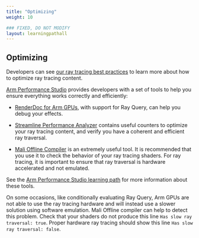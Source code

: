 ```yaml
---
title: "Optimizing"
weight: 10

### FIXED, DO NOT MODIFY
layout: learningpathall
---
```


## Optimizing

Developers can see [our ray tracing best practices](https://developer.arm.com/documentation/101897/latest/Ray-tracing) to learn more about how to optimize ray tracing content. 

[Arm Performance Studio](https://developer.arm.com/Tools%20and%20Software/Arm%20Performance%20Studio) provides developers with a set of tools to help you ensure everything works correctly and efficiently:

-   [RenderDoc for Arm GPUs](https://developer.arm.com/Tools%20and%20Software/RenderDoc%20for%20Arm%20GPUs), with support for Ray Query, can help you debug your effects.

-   [Streamline Performance Analyzer](https://developer.arm.com/Tools%20and%20Software/Streamline%20Performance%20Analyzer) contains useful counters to optimize your ray tracing content, and verify you have a coherent and efficient ray traversal.

-   [Mali Offline Compiler](https://developer.arm.com/Tools%20and%20Software/Mali%20Offline%20Compiler) is an extremely useful tool. It is recommended that you use it to check the behavior of your ray tracing shaders. For ray tracing, it is important to ensure that ray traversal is hardware accelerated and not emulated.

See the [Arm Performance Studio learning path](https://learn.arm.com/learning-paths/smartphones-and-mobile/ams) for more information about these tools.

On some occasions, like conditionally evaluating Ray Query, Arm GPUs are not able to use the ray tracing hardware and will instead use a slower solution using software emulation. Mali Offline compiler can help to detect this problem. Check that your shaders do not produce this line `Has slow ray traversal: true`. Proper hardware ray tracing should show this line `Has slow ray traversal: false`.